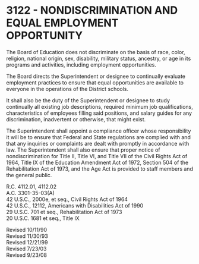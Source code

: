 3122 - NONDISCRIMINATION AND EQUAL EMPLOYMENT OPPORTUNITY
=========================================================

The Board of Education does not discriminate on the basis of race,
color, religion, national origin, sex, disability, military status,
ancestry, or age in its programs and activities, including employment
opportunities.

The Board directs the Superintendent or designee to continually evaluate
employment practices to ensure that equal opportunities are available to
everyone in the operations of the District schools.

It shall also be the duty of the Superintendent or designee to study
continually all existing job descriptions, required minimum job
qualifications, characteristics of employees filling said positions, and
salary guides for any discrimination, inadvertent or otherwise, that
might exist.

The Superintendent shall appoint a compliance officer whose
responsibility it will be to ensure that Federal and State regulations
are complied with and that any inquiries or complaints are dealt with
promptly in accordance with law. The Superintendent shall also ensure
that proper notice of nondiscrimination for Title II, Title VI, and
Title VII of the Civil Rights Act of 1964, Title IX of the Education
Amendment Act of 1972, Section 504 of the Rehabilitation Act of 1973,
and the Age Act is provided to staff members and the general public.

R.C. 4112.01, 4112.02\
 A.C. 3301-35-03(A)\
 42 U.S.C., 2000e, et seq., Civil Rights Act of 1964\
 42 U.S.C., 12112, Americans with Disabilities Act of 1990\
 29 U.S.C. 701 et seq., Rehabilitation Act of 1973\
 20 U.S.C. 1681 et seq., Title IX

Revised 10/11/90\
 Revised 11/30/93\
 Revised 12/21/99\
 Revised 7/23/03\
 Revised 9/23/08
